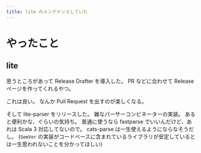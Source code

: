 ```yaml
---
title: lite のメンテナンスしていた
---
```


# やったこと

## lite

思うところがあって Release Drafter を導入した。
PR などに合わせて Release ページを作ってくれるやつ。

これは良い。
なんか Pull Request を出すのが楽しくなる。

そして lite-parser をリリースした。
雑なパーサーコンビネーターの実装。
あると便利かな、ぐらいの気持ち。
普通に使うなら fastparse でいいんだけど、あれは Scala 3 対応してないので。
cats-parse は一生使えるようにならなそうだし。
(`SemVer` の実装がコードベースに含まれているライブラリが安定しているとは一生思われないことを分かってほしい)
